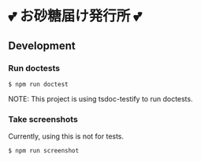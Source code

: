 # :two_hearts: お砂糖届け発行所 :two_hearts:
## Development
### Run doctests

```shell-session
$ npm run doctest
```

NOTE: This project is using tsdoc-testify to run doctests.

### Take screenshots

Currently, using this is not for tests.

```shell-session
$ npm run screenshot
```
